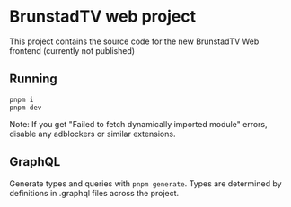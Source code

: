 # BrunstadTV web project

This project contains the source code for the new BrunstadTV Web frontend (currently not published)

## Running

```
pnpm i
pnpm dev
```

Note: If you get "Failed to fetch dynamically imported module" errors, disable any adblockers or similar extensions.

## GraphQL

Generate types and queries with `pnpm generate`. Types are determined by definitions in .graphql files across the project.
